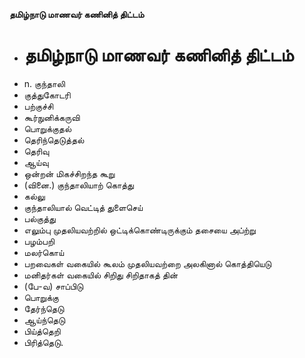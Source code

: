 **தமிழ்நாடு மாணவர் கணினித் திட்டம்**
- # தமிழ்நாடு மாணவர் கணினித் திட்டம்
- n. குந்தாலி
- குத்துகோடரி
- பற்குச்சி
- கூர்நுனிக்கருவி
- பொறுக்குதல்
- தெரிந்தெடுத்தல்
- தெரிவு
- ஆய்வு
- ஒன்றன் மிகச்சிறந்த கூறு
- (வினை.) குந்தாலியாற் கொத்து
- கல்லு
- குந்தாலியால் வெட்டித் துளைசெய்
- பல்குத்து
- எலும்பு முதலியவற்றில் ஒட்டிக்கொண்டிருக்கும் தசையை அப்ற்று
- பழம்பறி
- மலர்கொய்
- பறவைகள் வகையில் கூலம் முதலியவற்றை அலகினால் கொத்தியெடு
- மனிதர்கள் வகையில் சிறிது சிறிதாகத் தின்
- (பே-வ) சாப்பிடு
- பொறுக்கு
- தேர்ந்தெடு
- ஆய்ந்தெடு
- பிய்த்தெறி
- பிரித்தெடு.

